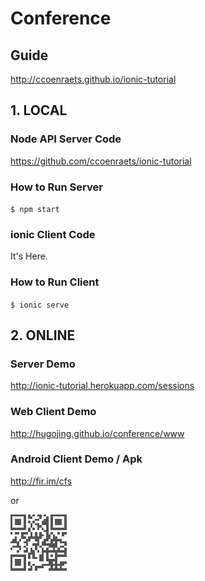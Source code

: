 # Conference


## Guide

http://ccoenraets.github.io/ionic-tutorial



## 1. LOCAL

### Node API Server Code

https://github.com/ccoenraets/ionic-tutorial


### How to Run Server

`$ npm start`


### ionic Client Code

It's Here.


### How to Run Client

`$ ionic serve`





## 2. ONLINE


### Server Demo
http://ionic-tutorial.herokuapp.com/sessions



### Web Client Demo
http://hugojing.github.io/conference/www



### Android Client Demo / Apk
http://fir.im/cfs

or

![qr](https://github.com/hugojing/conference/blob/master/dl.png)
